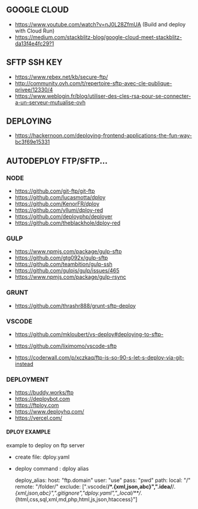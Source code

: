 ## GOOGLE CLOUD

-   <https://www.youtube.com/watch?v=nJ0L28ZfmUA> (Build and deploy with Cloud Run)
-   <https://medium.com/stackblitz-blog/google-cloud-meet-stackblitz-da13f4e4fc29?1>

## SFTP SSH KEY

-   <https://www.rebex.net/kb/secure-ftp/>
-   <http://community.ovh.com/t/repertoire-sftp-avec-cle-publique-privee/12330/4>
-   <https://www.weblogin.fr/blog/utiliser-des-cles-rsa-pour-se-connecter-a-un-serveur-mutualise-ovh>

## DEPLOYING

-   <https://hackernoon.com/deploying-frontend-applications-the-fun-way-bc3f69e15331>

## AUTODEPLOY FTP/SFTP...

### NODE

-   <https://github.com/git-ftp/git-ftp>
-   <https://github.com/lucasmotta/dploy>
-   <https://github.com/KenorFR/dploy>
-   <https://github.com/yllumi/dploy-red>
-   <https://github.com/deployphp/deployer>
-   <https://github.com/theblackhole/dploy-red>

### GULP

-   <https://www.npmjs.com/package/gulp-sftp>
-   <https://github.com/gtg092x/gulp-sftp>
-   <https://github.com/teambition/gulp-ssh>
-   <https://github.com/gulpjs/gulp/issues/465>
-   <https://www.npmjs.com/package/gulp-rsync>

### GRUNT

-   <https://github.com/thrashr888/grunt-sftp-deploy>

### VSCODE

-   <https://github.com/mkloubert/vs-deploy#deploying-to-sftp->

-   <https://github.com/liximomo/vscode-sftp>

-   <https://coderwall.com/p/xczkaq/ftp-is-so-90-s-let-s-deploy-via-git-instead>

### DEPLOYMENT

-   <https://buddy.works/ftp>
-   <https://deploybot.com>
-   <https://ftploy.com>
-   <https://www.deployhq.com/>
-   <https://vercel.com/>

#### DPLOY EXAMPLE

example to deploy on ftp server

-   create file: dploy.yaml
-   deploy command : dploy alias


    deploy_alias:
        host: "ftp.domain"
        user: "use"
        pass: "pwd"
        path:
            local: "/"
            remote: "/folder/"
    exclude: [".vscode/**/*.{xml,json,abc}",".idea/**/*.{xml,json,abc}",".gitignore","dploy.yaml","_local/**/*.{html,css,sql,xml,md,php,html,js,json,htaccess}"]
